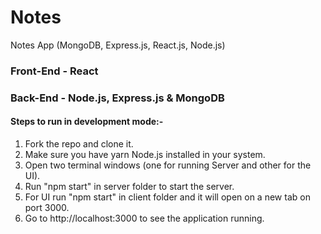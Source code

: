 # Notes
Notes App (MongoDB, Express.js, React.js, Node.js)


### Front-End - React
### Back-End - Node.js, Express.js & MongoDB


#### Steps to run in development mode:-
1. Fork the repo and clone it.
2. Make sure you have yarn Node.js installed in your system.
3. Open two terminal windows (one for running Server and other for the UI).
4. Run "npm start" in server folder to start the server.
5. For UI run "npm start" in client folder and it will open on a new tab on port 3000.
6. Go to http://localhost:3000 to see the application running.
